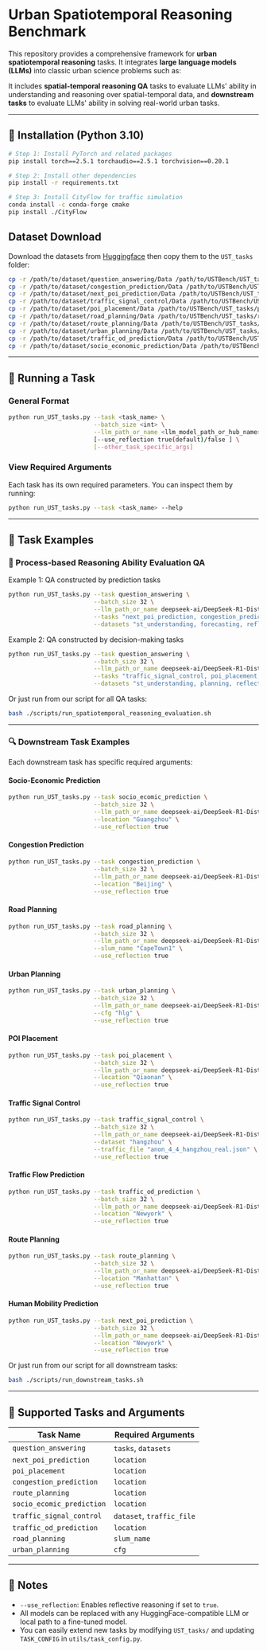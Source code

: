 # **Urban Spatiotemporal Reasoning Benchmark**

This repository provides a comprehensive framework for **urban spatiotemporal reasoning** tasks. It integrates **large language models (LLMs)** into classic urban science problems such as:

It includes **spatial-temporal reasoning QA** tasks to evaluate LLMs' ability in understanding and reasoning over spatial-temporal data, and **downstream tasks** to evaluate LLMs' ability in solving real-world urban tasks.

---

## 🔧 Installation (Python 3.10)

```bash
# Step 1: Install PyTorch and related packages
pip install torch==2.5.1 torchaudio==2.5.1 torchvision==0.20.1

# Step 2: Install other dependencies
pip install -r requirements.txt

# Step 3: Install CityFlow for traffic simulation
conda install -c conda-forge cmake
pip install ./CityFlow
```

## Dataset Download
Download the datasets from [Huggingface](https://huggingface.co/datasets/Haruto2099/USTBench-Dataset/) then copy them to the `UST_tasks` folder:
```bash
cp -r /path/to/dataset/question_answering/Data /path/to/USTBench/UST_tasks/question_answering/
cp -r /path/to/dataset/congestion_prediction/Data /path/to/USTBench/UST_tasks/congestion_prediction/
cp -r /path/to/dataset/next_poi_prediction/Data /path/to/USTBench/UST_tasks/next_poi_prediction/
cp -r /path/to/dataset/traffic_signal_control/Data /path/to/USTBench/UST_tasks/traffic_signal_control/
cp -r /path/to/dataset/poi_placement/Data /path/to/USTBench/UST_tasks/poi_placement/
cp -r /path/to/dataset/road_planning/Data /path/to/USTBench/UST_tasks/road_planning/
cp -r /path/to/dataset/route_planning/Data /path/to/USTBench/UST_tasks/route_planning/
cp -r /path/to/dataset/urban_planning/Data /path/to/USTBench/UST_tasks/urban_planning/
cp -r /path/to/dataset/traffic_od_prediction/Data /path/to/USTBench/UST_tasks/traffic_od_prediction/
cp -r /path/to/dataset/socio_economic_prediction/Data /path/to/USTBench/UST_tasks/socio_economic_prediction/
```

---

## 🚀 Running a Task

### General Format

```bash
python run_UST_tasks.py --task <task_name> \
                        --batch_size <int> \
                        --llm_path_or_name <llm_model_path_or_hub_name> \
                        [--use_reflection true(default)/false ] \
                        [--other_task_specific_args]
```

### View Required Arguments

Each task has its own required parameters. You can inspect them by running:

```bash
python run_UST_tasks.py --task <task_name> --help
```

---

## 🧠 Task Examples

### 🎯 Process-based Reasoning Ability Evaluation QA

Example 1: QA constructed by prediction tasks

```bash
python run_UST_tasks.py --task question_answering \
                        --batch_size 32 \
                        --llm_path_or_name deepseek-ai/DeepSeek-R1-Distill-Qwen-7B \
                        --tasks "next_poi_prediction, congestion_prediction, socio_economic_prediction, traffic_od_prediction" \
                        --datasets "st_understanding, forecasting, reflection"
```

Example 2: QA constructed by decision-making tasks

```bash
python run_UST_tasks.py --task question_answering \
                        --batch_size 32 \
                        --llm_path_or_name deepseek-ai/DeepSeek-R1-Distill-Qwen-7B \
                        --tasks "traffic_signal_control, poi_placement, road_planning, route_planning, urban_planning" \
                        --datasets "st_understanding, planning, reflection"
```

Or just run from our script for all QA tasks:

```bash
bash ./scripts/run_spatiotemporal_reasoning_evaluation.sh
```

---

### 🔍 Downstream Task Examples

Each downstream task has specific required arguments:

#### Socio-Economic Prediction

```bash
python run_UST_tasks.py --task socio_ecomic_prediction \
                        --batch_size 32 \
                        --llm_path_or_name deepseek-ai/DeepSeek-R1-Distill-Qwen-7B \
                        --location "Guangzhou" \
                        --use_reflection true
```

#### Congestion Prediction

```bash
python run_UST_tasks.py --task congestion_prediction \
                        --batch_size 32 \
                        --llm_path_or_name deepseek-ai/DeepSeek-R1-Distill-Qwen-7B \
                        --location "Beijing" \
                        --use_reflection true
```

#### Road Planning

```bash
python run_UST_tasks.py --task road_planning \
                        --batch_size 32 \
                        --llm_path_or_name deepseek-ai/DeepSeek-R1-Distill-Qwen-7B \
                        --slum_name "CapeTown1" \
                        --use_reflection true
```

#### Urban Planning

```bash
python run_UST_tasks.py --task urban_planning \
                        --batch_size 32 \
                        --llm_path_or_name deepseek-ai/DeepSeek-R1-Distill-Qwen-7B \
                        --cfg "hlg" \
                        --use_reflection true
```

#### POI Placement

```bash
python run_UST_tasks.py --task poi_placement \
                        --batch_size 32 \
                        --llm_path_or_name deepseek-ai/DeepSeek-R1-Distill-Qwen-7B \
                        --location "Qiaonan" \
                        --use_reflection true
```

#### Traffic Signal Control

```bash
python run_UST_tasks.py --task traffic_signal_control \
                        --batch_size 32 \
                        --llm_path_or_name deepseek-ai/DeepSeek-R1-Distill-Qwen-7B \
                        --dataset "hangzhou" \
                        --traffic_file "anon_4_4_hangzhou_real.json" \
                        --use_reflection true
```

#### Traffic Flow Prediction

```bash
python run_UST_tasks.py --task traffic_od_prediction \
                        --batch_size 32 \
                        --llm_path_or_name deepseek-ai/DeepSeek-R1-Distill-Qwen-7B \
                        --location "Newyork" \
                        --use_reflection true
```

#### Route Planning

```bash
python run_UST_tasks.py --task route_planning \
                        --batch_size 32 \
                        --llm_path_or_name deepseek-ai/DeepSeek-R1-Distill-Qwen-7B \
                        --location "Manhattan" \
                        --use_reflection true
```

#### Human Mobility Prediction

```bash
python run_UST_tasks.py --task next_poi_prediction \
                        --batch_size 32 \
                        --llm_path_or_name deepseek-ai/DeepSeek-R1-Distill-Qwen-7B \
                        --location "Newyork" \
                        --use_reflection true
```

Or just run from our script for all downstream tasks:

```bash
bash ./scripts/run_downstream_tasks.sh
```

---

## 📌 Supported Tasks and Arguments

| Task Name                 | Required Arguments        |
| ------------------------- | ------------------------- |
| `question_answering`      | `tasks`, `datasets`       |
| `next_poi_prediction`     | `location`                |
| `poi_placement`           | `location`                |
| `congestion_prediction`   | `location`                |
| `route_planning`          | `location`                |
| `socio_ecomic_prediction` | `location`                |
| `traffic_signal_control`  | `dataset`, `traffic_file` |
| `traffic_od_prediction`   | `location`                |
| `road_planning`           | `slum_name`               |
| `urban_planning`          | `cfg`                     |

---

## 📎 Notes

* `--use_reflection`: Enables reflective reasoning if set to `true`.
* All models can be replaced with any HuggingFace-compatible LLM or local path to a fine-tuned model.
* You can easily extend new tasks by modifying `UST_tasks/` and updating `TASK_CONFIG` in `utils/task_config.py`.
